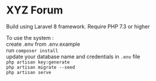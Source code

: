 # XYZ Forum
Build using Laravel 8 framework.
Require PHP 7.3 or higher

To use the system : <br/>
create .env from .env.example <br/>
run `composer install` <br/>
update your database name and credentials in `.env` file <br/>
`php artisan key:generate`<br/>
`php artisan migrate --seed`<br/>
`php artisan serve`
<br/>

